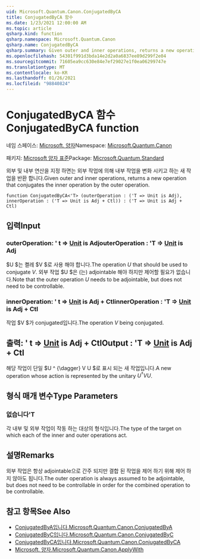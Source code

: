 ```yaml
---
uid: Microsoft.Quantum.Canon.ConjugatedByCA
title: ConjugatedByCA 함수
ms.date: 1/23/2021 12:00:00 AM
ms.topic: article
qsharp.kind: function
qsharp.namespace: Microsoft.Quantum.Canon
qsharp.name: ConjugatedByCA
qsharp.summary: Given outer and inner operations, returns a new operation that conjugates the inner operation by the outer operation.
ms.openlocfilehash: 54301f991d3bda14e2d2a0a6837ee89d299f2e04
ms.sourcegitcommit: 71605ea9cc630e84e7ef29027e1f0ea06299747e
ms.translationtype: MT
ms.contentlocale: ko-KR
ms.lasthandoff: 01/26/2021
ms.locfileid: "98840824"
---
```

# <a name="conjugatedbyca-function"></a><span data-ttu-id="8e5f0-102">ConjugatedByCA 함수</span><span class="sxs-lookup"><span data-stu-id="8e5f0-102">ConjugatedByCA function</span></span>

<span data-ttu-id="8e5f0-103">네임 스페이스: [Microsoft. 양자](xref:Microsoft.Quantum.Canon)</span><span class="sxs-lookup"><span data-stu-id="8e5f0-103">Namespace: [Microsoft.Quantum.Canon](xref:Microsoft.Quantum.Canon)</span></span>

<span data-ttu-id="8e5f0-104">패키지: [Microsoft 양자 표준](https://nuget.org/packages/Microsoft.Quantum.Standard)</span><span class="sxs-lookup"><span data-stu-id="8e5f0-104">Package: [Microsoft.Quantum.Standard](https://nuget.org/packages/Microsoft.Quantum.Standard)</span></span>


<span data-ttu-id="8e5f0-105">외부 및 내부 연산을 지정 하면는 외부 작업에 의해 내부 작업을 변화 시키고 하는 새 작업을 반환 합니다.</span><span class="sxs-lookup"><span data-stu-id="8e5f0-105">Given outer and inner operations, returns a new operation that conjugates the inner operation by the outer operation.</span></span>

```qsharp
function ConjugatedByCA<'T> (outerOperation : ('T => Unit is Adj), innerOperation : ('T => Unit is Adj + Ctl)) : ('T => Unit is Adj + Ctl)
```


## <a name="input"></a><span data-ttu-id="8e5f0-106">입력</span><span class="sxs-lookup"><span data-stu-id="8e5f0-106">Input</span></span>

### <a name="outeroperation--t--unit--is-adj"></a><span data-ttu-id="8e5f0-107">outerOperation: ' t => [Unit](xref:microsoft.quantum.lang-ref.unit)  is Adj</span><span class="sxs-lookup"><span data-stu-id="8e5f0-107">outerOperation : 'T => [Unit](xref:microsoft.quantum.lang-ref.unit)  is Adj</span></span>

<span data-ttu-id="8e5f0-108">$U $는 켤레 $V $로 사용 해야 합니다.</span><span class="sxs-lookup"><span data-stu-id="8e5f0-108">The operation $U$ that should be used to conjugate $V$.</span></span> <span data-ttu-id="8e5f0-109">외부 작업 $U $은 (는) adjointable 해야 하지만 제어할 필요가 없습니다.</span><span class="sxs-lookup"><span data-stu-id="8e5f0-109">Note that the outer operation $U$ needs to be adjointable, but does not need to be controllable.</span></span>


### <a name="inneroperation--t--unit--is-adj--ctl"></a><span data-ttu-id="8e5f0-110">innerOperation: ' t => [Unit](xref:microsoft.quantum.lang-ref.unit)  is Adj + Ctl</span><span class="sxs-lookup"><span data-stu-id="8e5f0-110">innerOperation : 'T => [Unit](xref:microsoft.quantum.lang-ref.unit)  is Adj + Ctl</span></span>

<span data-ttu-id="8e5f0-111">작업 $V $가 conjugated입니다.</span><span class="sxs-lookup"><span data-stu-id="8e5f0-111">The operation $V$ being conjugated.</span></span>



## <a name="output--t--unit--is-adj--ctl"></a><span data-ttu-id="8e5f0-112">출력: ' t => [Unit](xref:microsoft.quantum.lang-ref.unit)  is Adj + Ctl</span><span class="sxs-lookup"><span data-stu-id="8e5f0-112">Output : 'T => [Unit](xref:microsoft.quantum.lang-ref.unit)  is Adj + Ctl</span></span>

<span data-ttu-id="8e5f0-113">해당 작업이 단일 $U ^ {\dagger} V U $로 표시 되는 새 작업입니다.</span><span class="sxs-lookup"><span data-stu-id="8e5f0-113">A new operation whose action is represented by the unitary $U^{\dagger} V U$.</span></span>

## <a name="type-parameters"></a><span data-ttu-id="8e5f0-114">형식 매개 변수</span><span class="sxs-lookup"><span data-stu-id="8e5f0-114">Type Parameters</span></span>

### <a name="t"></a><span data-ttu-id="8e5f0-115">없습니다</span><span class="sxs-lookup"><span data-stu-id="8e5f0-115">'T</span></span>

<span data-ttu-id="8e5f0-116">각 내부 및 외부 작업이 작동 하는 대상의 형식입니다.</span><span class="sxs-lookup"><span data-stu-id="8e5f0-116">The type of the target on which each of the inner and outer operations act.</span></span>

## <a name="remarks"></a><span data-ttu-id="8e5f0-117">설명</span><span class="sxs-lookup"><span data-stu-id="8e5f0-117">Remarks</span></span>

<span data-ttu-id="8e5f0-118">외부 작업은 항상 adjointable으로 간주 되지만 결합 된 작업을 제어 하기 위해 제어 하지 않아도 됩니다.</span><span class="sxs-lookup"><span data-stu-id="8e5f0-118">The outer operation is always assumed to be adjointable, but does not need to be controllable in order for the combined operation to be controllable.</span></span>

## <a name="see-also"></a><span data-ttu-id="8e5f0-119">참고 항목</span><span class="sxs-lookup"><span data-stu-id="8e5f0-119">See Also</span></span>

- [<span data-ttu-id="8e5f0-120">ConjugatedByA입니다.</span><span class="sxs-lookup"><span data-stu-id="8e5f0-120">Microsoft.Quantum.Canon.ConjugatedByA</span></span>](xref:Microsoft.Quantum.Canon.ConjugatedByA)
- [<span data-ttu-id="8e5f0-121">ConjugatedByC입니다.</span><span class="sxs-lookup"><span data-stu-id="8e5f0-121">Microsoft.Quantum.Canon.ConjugatedByC</span></span>](xref:Microsoft.Quantum.Canon.ConjugatedByC)
- [<span data-ttu-id="8e5f0-122">ConjugatedByCA입니다.</span><span class="sxs-lookup"><span data-stu-id="8e5f0-122">Microsoft.Quantum.Canon.ConjugatedByCA</span></span>](xref:Microsoft.Quantum.Canon.ConjugatedByCA)
- [<span data-ttu-id="8e5f0-123">Microsoft. 양자.</span><span class="sxs-lookup"><span data-stu-id="8e5f0-123">Microsoft.Quantum.Canon.ApplyWith</span></span>](xref:Microsoft.Quantum.Canon.ApplyWith)